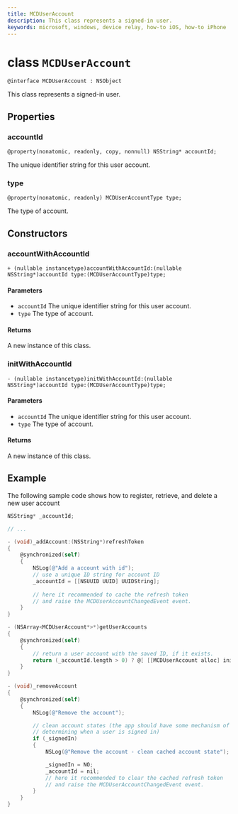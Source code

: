 ```yaml
---
title: MCDUserAccount
description: This class represents a signed-in user.
keywords: microsoft, windows, device relay, how-to iOS, how-to iPhone 
---
```


# class `MCDUserAccount`

```
@interface MCDUserAccount : NSObject 
```

This class represents a signed-in user.

## Properties

### accountId
`@property(nonatomic, readonly, copy, nonnull) NSString* accountId;`

The unique identifier string for this user account.

### type
`@property(nonatomic, readonly) MCDUserAccountType type;`

The type of account.

## Constructors

### accountWithAccountId
`+ (nullable instancetype)accountWithAccountId:(nullable NSString*)accountId type:(MCDUserAccountType)type;`

#### Parameters
* `accountId` The unique identifier string for this user account.
* `type` The type of account.

#### Returns
A new instance of this class.

### initWithAccountId
`- (nullable instancetype)initWithAccountId:(nullable NSString*)accountId type:(MCDUserAccountType)type;`

#### Parameters
* `accountId` The unique identifier string for this user account.
* `type` The type of account.

#### Returns
A new instance of this class.

## Example
The following sample code shows how to register, retrieve, and delete a new user account

```Objective-C
NSString* _accountId;

// ...

- (void)_addAccount:(NSString*)refreshToken
{
    @synchronized(self)
    {
        NSLog(@"Add a account with id");
        // use a unique ID string for account ID
        _accountId = [[NSUUID UUID] UUIDString];
        
        // here it recommended to cache the refresh token
        // and raise the MCDUserAccountChangedEvent event.
    }
}

- (NSArray<MCDUserAccount*>*)getUserAccounts
{
    @synchronized(self)
    {
        // return a user account with the saved ID, if it exists.
        return (_accountId.length > 0) ? @[ [[MCDUserAccount alloc] initWithAccountId:_accountId type:MCDUserAccountTypeMSA] ] : nil;
    }
}

- (void)_removeAccount
{
    @synchronized(self)
    {
        NSLog(@"Remove the account");

        // clean account states (the app should have some mechanism of
        // determining when a user is signed in)
        if (_signedIn)
        {
            NSLog(@"Remove the account - clean cached account state");

            _signedIn = NO;
            _accountId = nil;
            // here it recommended to clear the cached refresh token
            // and raise the MCDUserAccountChangedEvent event.
        }
    }
}

```